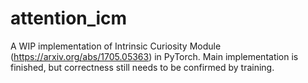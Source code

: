 # attention_icm
A WIP implementation of Intrinsic Curiosity Module (https://arxiv.org/abs/1705.05363) in PyTorch.
Main implementation is finished, but correctness still needs to be confirmed by training.
